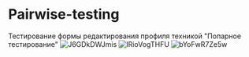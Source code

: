 # Pairwise-testing
Тестирование формы редактирования профиля техникой "Попарное тестирование"
![J6GDkDWJmis](https://user-images.githubusercontent.com/110155155/183851873-747963bb-8c16-49a1-aa43-fc09abb10588.jpg)
![lRioVogTHFU](https://user-images.githubusercontent.com/110155155/183851929-b9cab29a-4dfa-45a7-99b6-af1901a59266.jpg)
![bYoFwR7Ze5w](https://user-images.githubusercontent.com/110155155/183851945-a9bd54af-f084-4821-9b82-db959e733b1c.jpg)

